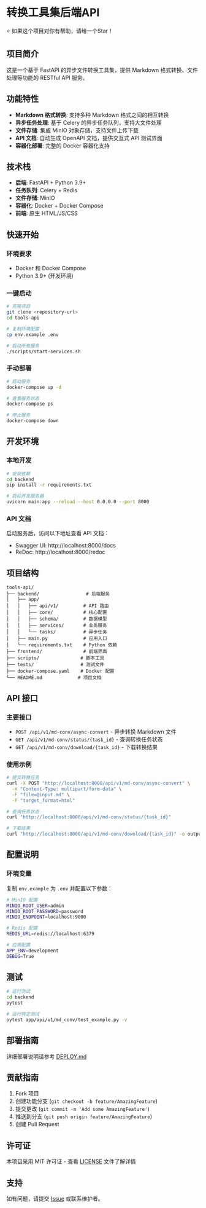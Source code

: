 # 转换工具集后端API

⭐ 如果这个项目对你有帮助，请给一个Star！

## 项目简介

这是一个基于 FastAPI 的异步文件转换工具集，提供 Markdown 格式转换、文件处理等功能的 RESTful API 服务。

## 功能特性

- **Markdown 格式转换**: 支持多种 Markdown 格式之间的相互转换
- **异步任务处理**: 基于 Celery 的异步任务队列，支持大文件处理
- **文件存储**: 集成 MinIO 对象存储，支持文件上传下载
- **API 文档**: 自动生成 OpenAPI 文档，提供交互式 API 测试界面
- **容器化部署**: 完整的 Docker 容器化支持

## 技术栈

- **后端**: FastAPI + Python 3.9+
- **任务队列**: Celery + Redis
- **文件存储**: MinIO
- **容器化**: Docker + Docker Compose
- **前端**: 原生 HTML/JS/CSS

## 快速开始

### 环境要求

- Docker 和 Docker Compose
- Python 3.9+ (开发环境)

### 一键启动

```bash
# 克隆项目
git clone <repository-url>
cd tools-api

# 复制环境配置
cp env.example .env

# 启动所有服务
./scripts/start-services.sh
```

### 手动部署

```bash
# 启动服务
docker-compose up -d

# 查看服务状态
docker-compose ps

# 停止服务
docker-compose down
```

## 开发环境

### 本地开发

```bash
# 安装依赖
cd backend
pip install -r requirements.txt

# 启动开发服务器
uvicorn main:app --reload --host 0.0.0.0 --port 8000
```

### API 文档

启动服务后，访问以下地址查看 API 文档：
- Swagger UI: http://localhost:8000/docs
- ReDoc: http://localhost:8000/redoc

## 项目结构

```
tools-api/
├── backend/                 # 后端服务
│   ├── app/
│   │   ├── api/v1/         # API 路由
│   │   ├── core/           # 核心配置
│   │   ├── schema/         # 数据模型
│   │   ├── services/       # 业务服务
│   │   └── tasks/          # 异步任务
│   ├── main.py             # 应用入口
│   └── requirements.txt    # Python 依赖
├── frontend/               # 前端界面
├── scripts/               # 脚本工具
├── tests/                 # 测试文件
├── docker-compose.yaml    # Docker 配置
└── README.md             # 项目文档
```

## API 接口

### 主要接口

- `POST /api/v1/md-conv/async-convert` - 异步转换 Markdown 文件
- `GET /api/v1/md-conv/status/{task_id}` - 查询转换任务状态
- `GET /api/v1/md-conv/download/{task_id}` - 下载转换结果

### 使用示例

```bash
# 提交转换任务
curl -X POST "http://localhost:8000/api/v1/md-conv/async-convert" \
  -H "Content-Type: multipart/form-data" \
  -F "file=@input.md" \
  -F "target_format=html"

# 查询任务状态
curl "http://localhost:8000/api/v1/md-conv/status/{task_id}"

# 下载结果
curl "http://localhost:8000/api/v1/md-conv/download/{task_id}" -o output.html
```

## 配置说明

### 环境变量

复制 `env.example` 为 `.env` 并配置以下参数：

```bash
# MinIO 配置
MINIO_ROOT_USER=admin
MINIO_ROOT_PASSWORD=password
MINIO_ENDPOINT=localhost:9000

# Redis 配置
REDIS_URL=redis://localhost:6379

# 应用配置
APP_ENV=development
DEBUG=True
```

## 测试

```bash
# 运行测试
cd backend
pytest

# 运行特定测试
pytest app/api/v1/md_conv/test_example.py -v
```

## 部署指南

详细部署说明请参考 [DEPLOY.md](./DEPLOY.md)

## 贡献指南

1. Fork 项目
2. 创建功能分支 (`git checkout -b feature/AmazingFeature`)
3. 提交更改 (`git commit -m 'Add some AmazingFeature'`)
4. 推送到分支 (`git push origin feature/AmazingFeature`)
5. 创建 Pull Request

## 许可证

本项目采用 MIT 许可证 - 查看 [LICENSE](LICENSE) 文件了解详情

## 支持

如有问题，请提交 [Issue](../../issues) 或联系维护者。 